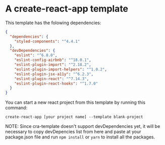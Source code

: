 # A create-react-app template

This template has the folowing dependencies: 
```json
{
  "dependencies": {
    "styled-components": "^4.4.1"
  },
  "devDependencies": {
    "eslint": "^6.8.0",
    "eslint-config-airbnb": "^18.0.1",
    "eslint-plugin-import": "^2.18.2",
    "eslint-plugin-import-helpers": "^1.0.2",
    "eslint-plugin-jsx-a11y": "^6.2.3",
    "eslint-plugin-react": "^7.14.3",
    "eslint-plugin-react-hooks": "^1.7.0"
  }
}
```

You can start a new react project from this template by running this command:

`create-react-app [your project name] --template blank-project`

NOTE: Since cra-template doesn't support devDependencies yet, it will be necessary to copy devDepencies list from here and paste at your package.json file and run `npm install` or `yarn` to install all the packages.